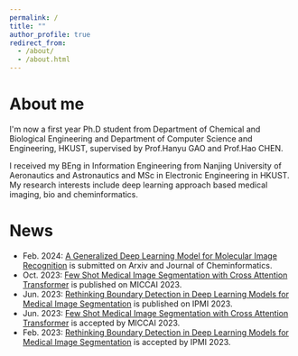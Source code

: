 ```yaml
---
permalink: /
title: ""
author_profile: true
redirect_from: 
  - /about/
  - /about.html
---
```



About me
======
I'm now a first year Ph.D student from Department of Chemical and Biological Engineering and Department of Computer Science and Engineering, HKUST, supervised by Prof.Hanyu GAO and Prof.Hao CHEN. 

I received my BEng in Information Engineering from Nanjing University of Aeronautics and Astronautics and MSc in Electronic Engineering in HKUST. My research interests include deep learning approach based medical imaging, bio and cheminformatics.


News
======
* Feb. 2024: [A Generalized Deep Learning Model for Molecular Image Recognition](https://arxiv.org/abs/2403.03691) is submitted on Arxiv and Journal of Cheminformatics.
* Oct. 2023: [Few Shot Medical Image Segmentation with Cross Attention Transformer](https://link.springer.com/chapter/10.1007/978-3-031-43895-0_22) is published on MICCAI 2023.
* Jun. 2023: [Rethinking Boundary Detection in Deep Learning Models for Medical Image Segmentation](https://link.springer.com/chapter/10.1007/978-3-031-34048-2_56) is published on IPMI 2023.
* Jun. 2023: [Few Shot Medical Image Segmentation with Cross Attention Transformer](https://link.springer.com/chapter/10.1007/978-3-031-43895-0_22) is accepted by MICCAI 2023.
* Feb. 2023: [Rethinking Boundary Detection in Deep Learning Models for Medical Image Segmentation](https://link.springer.com/chapter/10.1007/978-3-031-34048-2_56) is accepted by IPMI 2023.

